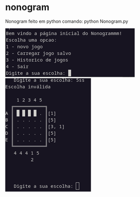 # nonogram
Nonogram feito em python
comando: python Nonogram.py

<img src="/imgs/01.png">
<img src="/imgs/02.png">

